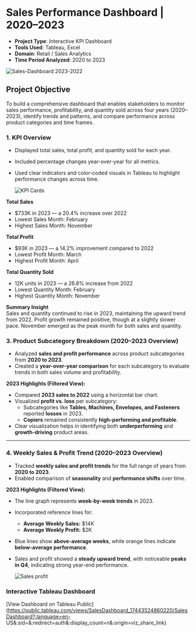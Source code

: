 # Sales Performance Dashboard | 2020–2023

- **Project Type**: Interactive KPI Dashboard  
- **Tools Used**: Tableau, Excel  
- **Domain**: Retail / Sales Analytics  
- **Time Period Analyzed**: 2020 to 2023
  
![Sales-Dashboard 2023-2022](https://github.com/user-attachments/assets/45bde4db-7f4c-4250-99db-37fff272dd51)


## Project Objective

To build a comprehensive dashboard that enables stakeholders to monitor sales performance, profitability, and quantity sold across four years (2020–2023), identify trends and patterns, and compare performance across product categories and time frames.

### 1. KPI Overview

- Displayed total sales, total profit, and quantity sold for each year.
- Included percentage changes year-over-year for all metrics.
- Used clear indicators and color-coded visuals in Tableau to highlight performance changes across time.

  ![KPI Cards](https://github.com/user-attachments/assets/84c332ba-888e-42b8-8b1f-9f59a37bf6f1)


**Total Sales**  
- $733K in 2023 — a 20.4% increase over 2022  
- Lowest Sales Month: February  
- Highest Sales Month: November  

**Total Profit**  
- $93K in 2023 — a 14.2% improvement compared to 2022  
- Lowest Profit Month: March  
- Highest Profit Month: April  

**Total Quantity Sold**  
- 12K units in 2023 — a 26.8% increase from 2022  
- Lowest Quantity Month: February  
- Highest Quantity Month: November  

**Summary Insight**  
Sales and quantity continued to rise in 2023, maintaining the upward trend from 2022. Profit growth remained positive, though at a slightly slower pace. November emerged as the peak month for both sales and quantity.

### 3. Product Subcategory Breakdown (2020–2023 Overview)

- Analyzed **sales and profit performance** across product subcategories from **2020 to 2023**.
- Created a **year-over-year comparison** for each subcategory to evaluate trends in both sales volume and profitability.

**2023 Highlights (Filtered View):**

- Compared **2023 sales to 2022** using a horizontal bar chart.
- Visualized **profit vs. loss** per subcategory:
  - Subcategories like **Tables, Machines, Envelopes, and Fasteners** reported **losses** in 2023.
  - **Copiers** remained consistently **high-performing and profitable**.
- Clear visualization helps in identifying both **underperforming** and **growth-driving** product areas.

---

### 4. Weekly Sales & Profit Trend (2020–2023 Overview)

- Tracked **weekly sales and profit trends** for the full range of years from **2020 to 2023**.
- Enabled comparison of **seasonality** and **performance shifts** over time.

**2023 Highlights (Filtered View):**

- The line graph represents **week-by-week trends** in 2023.
- Incorporated reference lines for:
  - **Average Weekly Sales:** $14K  
  - **Average Weekly Profit:** $2K
- Blue lines show **above-average weeks**, while orange lines indicate **below-average performance**.
- Sales and profit showed a **steady upward trend**, with noticeable **peaks in Q4**, indicating strong year-end performance.

  ![Sales   profit ](https://github.com/user-attachments/assets/fe94427c-5147-4f23-83c5-d6cc6c9f22c1)

###  Interactive Tableau Dashboard  
  [View Dashboard on Tableau Public](https://public.tableau.com/views/SalesDashboard_17443524860220/SalesDashboard?:language=en- 
  US&:sid=&:redirect=auth&:display_count=n&:origin=viz_share_link)

